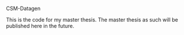 CSM-Datagen

This is the code for my master thesis. The master thesis as such will be published here in the future.
